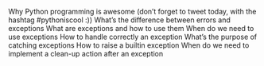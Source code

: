 Why Python programming is awesome (don’t forget to tweet today, with the hashtag #pythoniscool :))
What’s the difference between errors and exceptions
What are exceptions and how to use them
When do we need to use exceptions
How to handle correctly an exception
What’s the purpose of catching exceptions
How to raise a builtin exception
When do we need to implement a clean-up action after an exception
